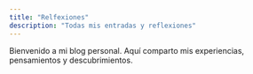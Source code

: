```yaml
---
title: "Relfexiones"
description: "Todas mis entradas y reflexiones"
---
```


Bienvenido a mi blog personal. Aquí comparto mis experiencias, pensamientos y descubrimientos.

